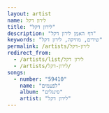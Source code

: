 ```yaml
---
layout: artist
name: לירון דקל
title: "לירון דקל"
description: "דף האמן לירון דקל"
keywords: "שירים, מוזיקה, לירון דקל"
permalink: /artists/לירון-דקל
redirect_from:
  - /artists/list/לירון דקל
  - /artists/לירון-דקל/
songs:
  - number: "59410"
    name: "לפעמים"
    album: "סינגלים"
    artist: "לירון דקל"
---
```

